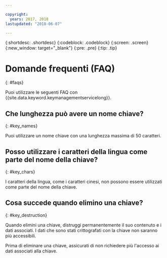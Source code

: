 ```yaml
---

copyright:
  years: 2017, 2018
lastupdated: "2018-06-07"

---
```


{:shortdesc: .shortdesc}
{:codeblock: .codeblock}
{:screen: .screen}
{:new_window: target="_blank"}
{:pre: .pre}
{:tip: .tip}

# Domande frequenti (FAQ)
{: #faqs}

Puoi utilizzare le seguenti FAQ con {{site.data.keyword.keymanagementservicelong}}.

## Che lunghezza può avere un nome chiave?
{: #key_names}

Puoi utilizzare un nome chiave con una lunghezza massima di 50 caratteri.
   
## Posso utilizzare i caratteri della lingua come parte del nome della chiave?
{: #key_chars}

I caratteri della lingua, come i caratteri cinesi, non possono essere utilizzati come parte del nome della chiave.

## Cosa succede quando elimino una chiave?
{: #key_destruction}

Quando elimini una chiave, distruggi permanentemente il suo contenuto e i dati associati. I dati che sono stati crittografati con la chiave non saranno più accessibili. 

Prima di eliminare una chiave, assicurati di non richiedere più l'accesso ai dati associati alla chiave. 


